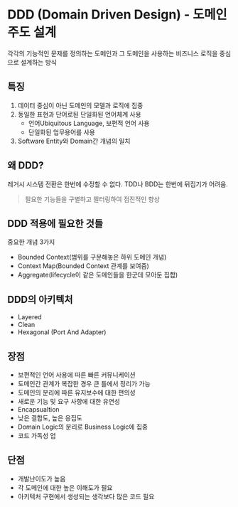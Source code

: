 # DDD (Domain Driven Design) - 도메인 주도 설계
각각의 기능적인 문제를 정의하는 도메인과 그 도메인을 사용하는 비즈니스 로직을 중심으로 설계하는 방식

## 특징
1. 데이터 중심이 아닌 도메인의 모델과 로직에 집중
2. 동일한 표현과 단어로된 단일화된 언어체계 사용 
    - 언어Ubiquitous Language, 보편적 언어 사용
    - 단일화된 업무용어를 사용
3. Software Entity와 Domain간 개념의 일치

## 왜 DDD?
레거시 시스템 전환은 한번에 수정할 수 없다. TDD나 BDD는 한번에 뒤집기가 어려움. 
> 필요한 기능들을 구별하고 필터링하여 점진적인 향상 

## DDD 적용에 필요한 것들
중요한 개념 3가지 
- Bounded Context(범위를 구분해놓은 하위 도메인 개념)
- Context Map(Bounded Context 관계를 보여줌)
- Aggregate(lifecycle이 같은 도메인들을 한군데 모아둔 집합)
  
## DDD의 아키텍처
- Layered 
- Clean
- Hexagonal (Port And Adapter)

## 장점
- 보편적인 언어 사용에 따른 빠른 커뮤니케이션
- 도메인간 관계가 복잡한 경우 큰 틀에서 정리가 가능
- 도메인의 분리에 따른 유지보수에 대한 편의성
- 새로운 기능 및 요구 사항에 대한 유연성
- Encapsualtion
- 낮은 결합도, 높은 응집도
- Domain Logic의 분리로 Business Logic에 집중
- 코드 가독성 업
  
## 단점
- 개발난이도가 높음
- 각 도메인에 대한 높은 이해도가 필요
- 아키텍처 구현에서 생성되는 생각보다 많은 코드 필요

     


